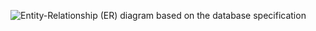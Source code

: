 ![Entity-Relationship (ER) diagram based on the database specification](/requirements-Page1.drawio.svg)
